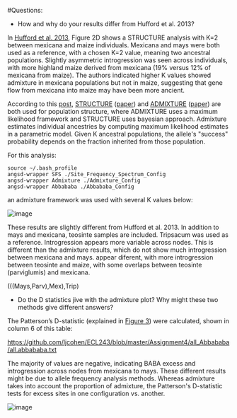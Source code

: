 #Questions:

* How and why do your results differ from Hufford et al. 2013?

In [Hufford et al. 2013](http://journals.plos.org/plosgenetics/article?id=10.1371/journal.pgen.1003477#pgen-1003477-g002), Figure 2D shows a STRUCTURE analysis with K=2 between mexicana and maize individuals. Mexicana and mays were both used as a reference, with a chosen K=2 value, meaning two ancestral populations. Slightly asymmetric introgression was seen across individuals, with more highland maize derived from mexicana (19% versus 12% of mexicana from maize). The authors indicated higher K values showed admixture in mexicana populations but not in maize, suggesting that gene flow from mexicana into maize may have been more ancient.

According to this [post](https://www.biostars.org/p/138371/), [STRUCTURE](http://pritchardlab.stanford.edu/structure.html) ([paper](http://pritchardlab.stanford.edu/publications/pdfs/PritchardEtAl00.pdf)) and [ADMIXTURE](https://www.genetics.ucla.edu/software/admixture/) ([paper](http://bmcbioinformatics.biomedcentral.com/articles/10.1186/1471-2105-12-246)) are both used for population structure, where ADMIXTURE uses a maximum likelihood framework and STRUCTURE uses bayesian approach. Admixture estimates individual ancestries by computing maximum likelihood estimates in a parametric model. Given K ancestral populations, the allele's "success" probability depends on the fraction inherited from those population.

For this analysis: 

    source ~/.bash_profile
    angsd-wrapper SFS ./Site_Frequency_Spectrum_Config
    angsd-wrapper Admixture ./Admixture_Config
    angsd-wrapper Abbababa ./Abbababa_Config

an admixture framework was used with several K values below: 

![image](https://raw.githubusercontent.com/ljcohen/ECL243/master/Assignment4/all_Admixture.png)

These results are slightly different from Hufford et al. 2013. In addition to mays and mexicana, teosinte samples are included. Tripsacum was used as a reference. Introgression appears more variable across nodes. This is different than the admixture results, which do not show much introgression between mexicana and mays. appear diferent, with more introgression between teosinte and maize, with some overlaps between teosinte (parviglumis) and mexicana.

(((Mays,Parv),Mex),Trip)

* Do the D statistics jive with the admixture plot? Why might these two methods give
different answers?

The Patterson’s D-statistic (explained in [Figure 3](http://www.nature.com/nature/journal/v487/n7405/full/nature11041.html)) were calculated, shown in column 6 of this table:

https://github.com/ljcohen/ECL243/blob/master/Assignment4/all_Abbababa/all.abbababa.txt

The majority of values are negative, indicating BABA excess and introgression across nodes from mexicana to mays. These different results might be due to allele frequency analysis methods. Whereas admixture takes into account the proportion of admixture, the Patterson's D-statistic tests for excess sites in one configuration vs. another.

![image](https://raw.githubusercontent.com/ljcohen/ECL243/master/Assignment4/D_stat.png)



